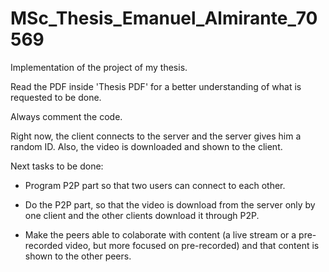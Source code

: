 # MSc_Thesis_Emanuel_Almirante_70569
Implementation of the project of my thesis.

Read the PDF inside 'Thesis PDF' for a better understanding of what is requested to be done.

Always comment the code.

Right now, the client connects to the server and the server gives him a random ID. Also, the video is downloaded and shown to the client.

Next tasks to be done:

* Program P2P part so that two users can connect to each other.

* Do the P2P part, so that the video is download from the server only by one client and the other clients download it through P2P.

* Make the peers able to colaborate with content (a live stream or a pre-recorded video, but more focused on pre-recorded) and that content is shown to the other peers.
